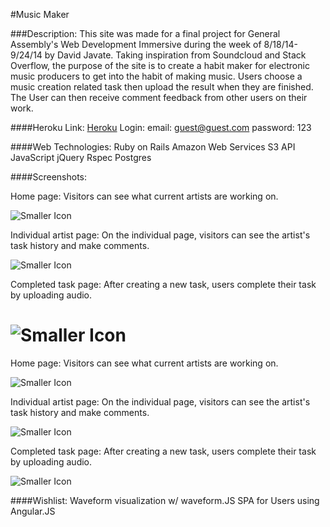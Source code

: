 #Music Maker

###Description:
This site was made for a final project for General Assembly's Web Development Immersive during the week of 8/18/14-9/24/14 by David Javate.  Taking inspiration from Soundcloud and Stack Overflow, the purpose of the site is to create a habit maker for electronic music producers to get into the habit of making music.  Users choose a music creation related task then upload the result when they are finished. The User can then receive comment feedback from other users on their work.

####Heroku Link:
[Heroku](http://salty-taiga-9321.herokuapp.com/)
Login:
email: guest@guest.com
password: 123


####Web Technologies:
Ruby on Rails
Amazon Web Services S3 API
JavaScript
jQuery
Rspec
Postgres


####Screenshots:


Home page:
 Visitors can see what current artists are working on.

![Smaller Icon](http://i151.photobucket.com/albums/s142/davidjavate/a8b5de56-bd65-481d-b2e5-f596be70bdb8_zps8540bf79.png)

Individual artist page:
On the individual page, visitors can see the artist's task history and make comments.

![Smaller Icon](http://i151.photobucket.com/albums/s142/davidjavate/9b9973ce-65f1-45a2-9906-8afbf5e5a135_zpsdc9e19e2.png)

Completed task page:
After creating a new task, users complete their task by uploading audio.

![Smaller Icon](http://i151.photobucket.com/albums/s142/davidjavate/1e4c62f5-fa92-4aad-9541-10b06e099ffa_zps9a7962f9.png)
=======

Home page:
 Visitors can see what current artists are working on.

![Smaller Icon](http://i151.photobucket.com/albums/s142/davidjavate/a8b5de56-bd65-481d-b2e5-f596be70bdb8_zps8540bf79.png)

Individual artist page:
On the individual page, visitors can see the artist's task history and make comments.


![Smaller Icon](http://i151.photobucket.com/albums/s142/davidjavate/9b9973ce-65f1-45a2-9906-8afbf5e5a135_zpsdc9e19e2.png)

Completed task page:
After creating a new task, users complete their task by uploading audio.

![Smaller Icon](http://i151.photobucket.com/albums/s142/davidjavate/1e4c62f5-fa92-4aad-9541-10b06e099ffa_zps9a7962f9.png)

####Wishlist:
Waveform visualization w/ waveform.JS
SPA for Users using Angular.JS



